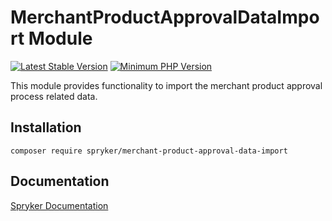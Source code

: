 # MerchantProductApprovalDataImport Module
[![Latest Stable Version](https://poser.pugx.org/spryker/merchant-product-approval-data-import/v/stable.svg)](https://packagist.org/packages/spryker/merchant-product-approval-data-import)
[![Minimum PHP Version](https://img.shields.io/badge/php-%3E%3D%207.4-8892BF.svg)](https://php.net/)

This module provides functionality to import the merchant product approval process related data.

## Installation

```
composer require spryker/merchant-product-approval-data-import
```

## Documentation

[Spryker Documentation](https://docs.spryker.com)
